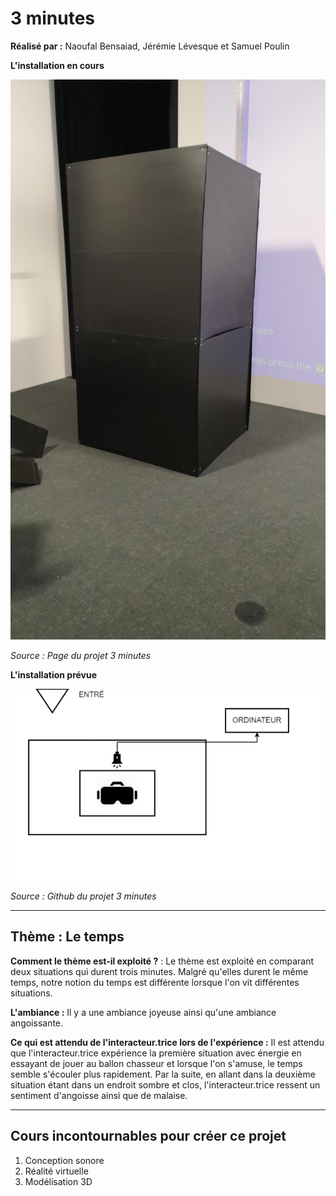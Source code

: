 # 3 minutes

**Réalisé par :** Naoufal Bensaiad, Jérémie Lévesque et Samuel Poulin

**L'installation en cours** 

 ![cours](medias/photographies/minutes_installation_cours.png)
 
 *Source : Page du projet 3 minutes*

**L'installation prévue** 

 ![prevu](medias/photographies/minutes_installation_prevue.PNG)
 
*Source : Github du projet 3 minutes*

---

## Thème : Le temps

**Comment le thème est-il exploité ?** : Le thème est exploité en comparant deux situations qui durent trois minutes. Malgré qu'elles durent le même temps, notre notion du temps est différente lorsque l'on vit différentes situations.

**L'ambiance :** Il y a une ambiance joyeuse ainsi qu'une ambiance angoissante.

**Ce qui est attendu de l'interacteur.trice lors de l'expérience :**  Il est attendu que l'interacteur.trice expérience la première situation avec énergie en essayant de jouer au ballon chasseur et lorsque l'on s'amuse, le temps semble s'écouler plus rapidement. Par la suite, en allant dans la deuxième situation étant dans un endroit sombre et clos, l'interacteur.trice ressent un sentiment d'angoisse ainsi que de malaise.

---

## Cours incontournables pour créer ce projet

1. Conception sonore
2. Réalité virtuelle
3. Modélisation 3D

